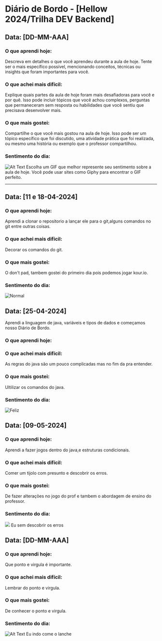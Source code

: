 # Diário de Bordo - [Hellow 2024/Trilha DEV Backend]

## Data: [DD-MM-AAA]

### O que aprendi hoje:
Descreva em detalhes o que você aprendeu durante a aula de hoje. Tente ser o mais específico possível, mencionando conceitos, técnicas ou insights que foram importantes para você.

### O que achei mais difícil:
Explique quais partes da aula de hoje foram mais desafiadoras para você e por quê. Isso pode incluir tópicos que você achou complexos, perguntas que permaneceram sem resposta ou habilidades que você sentiu que precisava desenvolver mais.

### O que mais gostei:
Compartilhe o que você mais gostou na aula de hoje. Isso pode ser um tópico específico que foi discutido, uma atividade prática que foi realizada, ou mesmo uma história ou exemplo que o professor compartilhou.

### Sentimento do dia:
![Alt Text](URL_DO_GIF)
Escolha um GIF que melhor represente seu sentimento sobre a aula de hoje. Você pode usar sites como Giphy para encontrar o GIF perfeito.

---
## Data: [11 e 18-04-2024]

### O que aprendi hoje:
Aprendi a clonar o repositorio a lançar ele para o git,alguns comandos no git entre outras coisas.

### O que achei mais difícil:
Decorar os comandos do git.

### O que mais gostei:
O don't pad, tambem gostei do primeiro dia pois podemos jogar kour.io.

### Sentimento do dia:
![Normal](https://media4.giphy.com/media/v1.Y2lkPTc5MGI3NjExeDh6N3Z0cHBtZTN3MTZ4dDkyYmV5NWd4cmxmcHY4bGk3aG91anlueSZlcD12MV9pbnRlcm5hbF9naWZfYnlfaWQmY3Q9Zw/3ohc1efuII5OH9tLJm/giphy.gif)

## Data: [25-04-2024]

Aprendi a linguagem de java, variáveis e tipos de dados e começamos nosso Diário de Bordo.
### O que aprendi hoje:

### O que achei mais difícil:
As regras do java são um pouco complicadas mas no fim da pra entender.
### O que mais gostei:
Ultilizar os comandos do java.

### Sentimento do dia:
![Feliz](https://media2.giphy.com/media/v1.Y2lkPTc5MGI3NjExaXozdW41ZzJhbmRzazBjaTYwanA3MTdpeXNwdzV2d3I5bTdnNjczeiZlcD12MV9pbnRlcm5hbF9naWZfYnlfaWQmY3Q9Zw/guufsF0Az3Lpu/giphy.gif)
## Data: [09-05-2024]

### O que aprendi hoje:
Aprendi a fazer jogos dentro do java,e estruturas condicionais.
### O que achei mais difícil:
Comer um tijolo com presunto e descobrir os erros.

### O que mais gostei:
De fazer alterações no jogo do prof e tambem o abordagem de ensino do professor.

### Sentimento do dia:
![](https://i.pinimg.com/originals/73/c9/f8/73c9f8f4c8f51c1144d551d9fdd42a23.gif)
Eu sem descobrir os erros

## Data: [DD-MM-AAA]

### O que aprendi hoje:
Que ponto e virgula é importante.

### O que achei mais difícil:
Lembrar do ponto e virgula.

### O que mais gostei:
De conhecer o ponto e virgula.

### Sentimento do dia:
![Alt Text](https://media2.giphy.com/media/v1.Y2lkPTc5MGI3NjExcnVycjEzODB3c3Y0OGo4YWN2ejN5Ynp3N3IxYmVyMmd5cTZxc3V6dyZlcD12MV9pbnRlcm5hbF9naWZfYnlfaWQmY3Q9Zw/135Bh75GkIjblm/200.webp)
Eu indo come o lanche